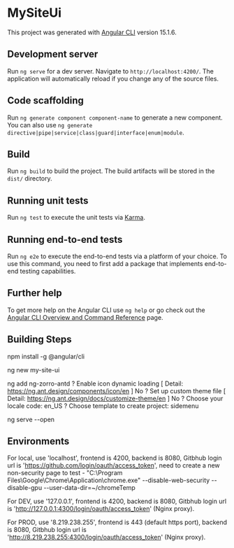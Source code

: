 # MySiteUi

This project was generated with [Angular CLI](https://github.com/angular/angular-cli) version 15.1.6.

## Development server

Run `ng serve` for a dev server. Navigate to `http://localhost:4200/`. The application will automatically reload if you change any of the source files.

## Code scaffolding

Run `ng generate component component-name` to generate a new component. You can also use `ng generate directive|pipe|service|class|guard|interface|enum|module`.

## Build

Run `ng build` to build the project. The build artifacts will be stored in the `dist/` directory.

## Running unit tests

Run `ng test` to execute the unit tests via [Karma](https://karma-runner.github.io).

## Running end-to-end tests

Run `ng e2e` to execute the end-to-end tests via a platform of your choice. To use this command, you need to first add a package that implements end-to-end testing capabilities.

## Further help

To get more help on the Angular CLI use `ng help` or go check out the [Angular CLI Overview and Command Reference](https://angular.io/cli) page.

## Building Steps

npm install -g @angular/cli

ng new my-site-ui

ng add ng-zorro-antd
? Enable icon dynamic loading [ Detail: https://ng.ant.design/components/icon/en ] No
? Set up custom theme file [ Detail: https://ng.ant.design/docs/customize-theme/en ] No
? Choose your locale code: en_US
? Choose template to create project: sidemenu

ng serve --open

## Environments

For local, use 'localhost', frontend is 4200, backend is 8080, Gitbhub login url is 'https://github.com/login/oauth/access_token', need to create a new non-security page to test - "C:\Program Files\Google\Chrome\Application\chrome.exe" --disable-web-security --disable-gpu --user-data-dir=~/chromeTemp

For DEV, use '127.0.0.1', frontend is 4200, backend is 8080, Gitbhub login url is 'http://127.0.0.1:4300/login/oauth/access_token' (Nginx proxy).

For PROD, use '8.219.238.255', frontend is 443 (default https port), backend is 8080, Gitbhub login url is 'http://8.219.238.255:4300/login/oauth/access_token' (Nginx proxy).